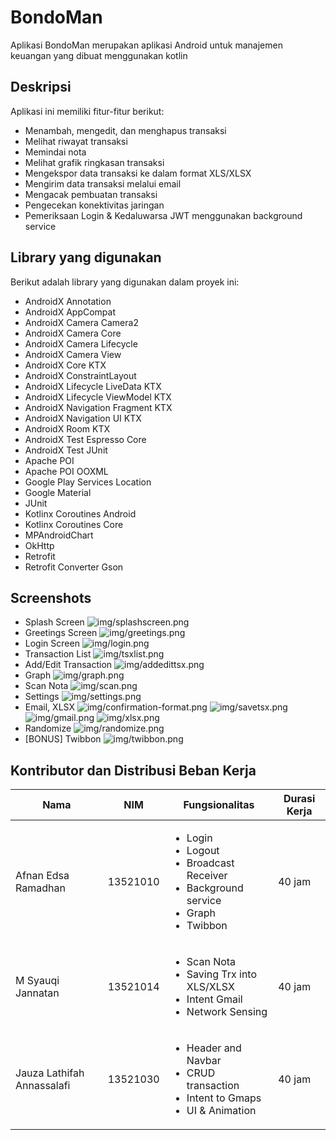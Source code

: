 # BondoMan
Aplikasi BondoMan merupakan aplikasi Android untuk manajemen keuangan yang dibuat menggunakan kotlin

## Deskripsi 
Aplikasi ini memiliki fitur-fitur berikut:
- Menambah, mengedit, dan menghapus transaksi
- Melihat riwayat transaksi
- Memindai nota
- Melihat grafik ringkasan transaksi
- Mengekspor data transaksi ke dalam format XLS/XLSX
- Mengirim data transaksi melalui email
- Mengacak pembuatan transaksi
- Pengecekan konektivitas jaringan
- Pemeriksaan Login & Kedaluwarsa JWT menggunakan background service

## Library yang digunakan
Berikut adalah library yang digunakan dalam proyek ini:
- AndroidX Annotation
- AndroidX AppCompat
- AndroidX Camera Camera2
- AndroidX Camera Core
- AndroidX Camera Lifecycle
- AndroidX Camera View
- AndroidX Core KTX
- AndroidX ConstraintLayout
- AndroidX Lifecycle LiveData KTX
- AndroidX Lifecycle ViewModel KTX
- AndroidX Navigation Fragment KTX
- AndroidX Navigation UI KTX
- AndroidX Room KTX
- AndroidX Test Espresso Core
- AndroidX Test JUnit
- Apache POI
- Apache POI OOXML
- Google Play Services Location
- Google Material
- JUnit
- Kotlinx Coroutines Android
- Kotlinx Coroutines Core
- MPAndroidChart
- OkHttp
- Retrofit
- Retrofit Converter Gson



## Screenshots
- Splash Screen
![img/splashscreen.png](img/splashscreen.png)
- Greetings Screen
![img/greetings.png](img/greetings.png)
- Login Screen
![img/login.png](img/login.png)
- Transaction List
![img/tsxlist.png](img/tsxlist.png)
- Add/Edit Transaction
![img/addedittsx.png](img/addedittsx.png)
- Graph
![img/graph.png](img/graph.png)
- Scan Nota
![img/scan.png](img/scan.png)
- Settings
![img/settings.png](img/settings.png)
- Email, XLSX
![img/confirmation-format.png](img/confirmation-format.png)
![img/savetsx.png](img/savetsx.png)
![img/gmail.png](img/gmail.png)
![img/xlsx.png](img/xlsx.png)
- Randomize
![img/randomize.png](img/randomize.png)
- [BONUS] Twibbon
![img/twibbon.png](img/twibbon.png)

## Kontributor dan Distribusi Beban Kerja 
| Nama                    | NIM | Fungsionalitas | Durasi Kerja |
|--------------------------|------------|---------------|-------|
| Afnan Edsa Ramadhan | 13521010  | <ul> <li> Login </li> <li> Logout</li> <li> Broadcast Receiver </li><li> Background service </li> <li> Graph </li><li> Twibbon </li> </ul>              | 40 jam|
| M Syauqi Jannatan          | 13521014  | <ul>  <li> Scan Nota </li> <li> Saving Trx into XLS/XLSX </li> <li> Intent Gmail </li> <li> Network Sensing </li> </ul>             | 40 jam |
|    Jauza Lathifah Annassalafi     | 13521030  | <ul> <li> Header and Navbar </li> <li> CRUD transaction </li> </li><li> Intent to Gmaps </li> <li> UI & Animation </li> </ul>            | 40 jam|